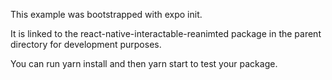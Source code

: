 This example was bootstrapped with expo init.

It is linked to the react-native-interactable-reanimted package in the parent directory for development purposes.

You can run yarn install and then yarn start to test your package.